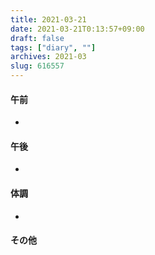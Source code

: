 ```yaml
---
title: 2021-03-21
date: 2021-03-21T0:13:57+09:00
draft: false
tags: ["diary", ""]
archives: 2021-03
slug: 616557
---
```

#### 午前
- 
#### 午後
- 
#### 体調
- 
#### その他
